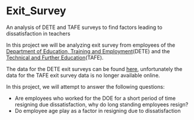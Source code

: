 # Exit_Survey
An analysis of DETE and TAFE surveys to find factors leading to dissatisfaction in teachers 

In this project we will be analyzing exit survey from employees of the [Department of Education, Training and Employment]( https://qed.qld.gov.au/)(DETE) and the [Technical and Further Education]( https://tafeqld.edu.au/)(TAFE). 

The data for the DETE exit surveys can be found [here]( https://data.gov.au/dataset/ds-qld-fe96ff30-d157-4a81-851d-215f2a0fe26d/details?q=exit%20survey), unfortunately the data for the TAFE exit survey data is no longer available online. 

In this project, we will attempt to answer the following questions: 
- Are employees who worked for the DOE for a short period of time resigning due dissatisfaction, why do long standing employees resign?
- Do employee age play as a factor in resigning due to dissatisfaction
